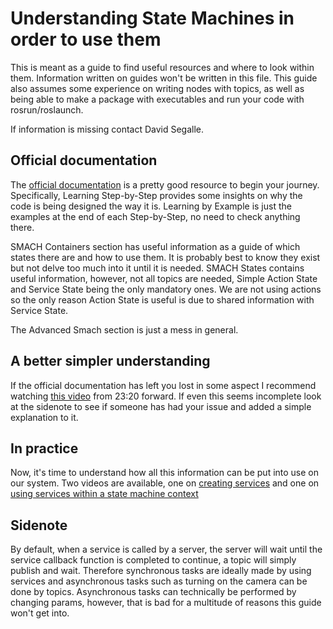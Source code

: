# Understanding State Machines in order to use them

This is meant as a guide to find useful resources and where to look within them. Information written on guides won't be written in this file. This guide also assumes some experience on writing nodes with topics, as well as being able to make a package with executables and run your code with rosrun/roslaunch.

If information is missing contact David Segalle.

## Official documentation

The [official documentation](http://wiki.ros.org/smach/Tutorials) is a pretty good resource to begin your journey. Specifically, Learning Step-by-Step provides some insights on why the code is being designed the way it is. Learning by Example is just the examples at the end of each Step-by-Step, no need to check anything there.

SMACH Containers section has useful information as a guide of which states there are and how to use them. It is probably best to know they exist but not delve too much into it until it is needed. SMACH States contains useful information, however, not all topics are needed, Simple Action State and Service State being the only mandatory ones. We are not using actions so the only reason Action State is useful is due to shared information with Service State.

The Advanced Smach section is just a mess in general.

## A better simpler understanding

If the official documentation has left you lost in some aspect I recommend watching [this video](https://www.youtube.com/watch?v=jrV5jRs1SJc) from 23:20 forward. If even this seems incomplete look at the sidenote to see if someone has had your issue and added a simple explanation to it.

## In practice

Now, it's time to understand how all this information can be put into use on our system. Two videos are available, one on [creating services](https://www.youtube.com/watch?v=SxBXCYHSKGk) and one on [using services within a state machine context]()

## Sidenote

By default, when a service is called by a server, the server will wait until the service callback function is completed to continue, a topic will simply publish and wait. Therefore synchronous tasks are ideally made by using services and asynchronous tasks such as turning on the camera can be done by topics. Asynchronous tasks can technically be performed by changing params, however, that is bad for a multitude of reasons this guide won't get into.

